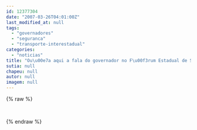 ```yaml
---
id: 12377304
date: "2007-03-26T04:01:00Z"
last_modified_at: null
tags:
  - "governadores"
  - "seguranca"
  - "transporte-interestadual"
categories:
  - "noticias"
title: "Ou\u00e7a aqui a fala do governador no F\u00f3rum Estadual de Seguran\u00e7a"
sutia: null
chapeu: null
autor: null
imagem: null
---
```

{% raw %}
<p><P>&nbsp;</P> </p>
{% endraw %}